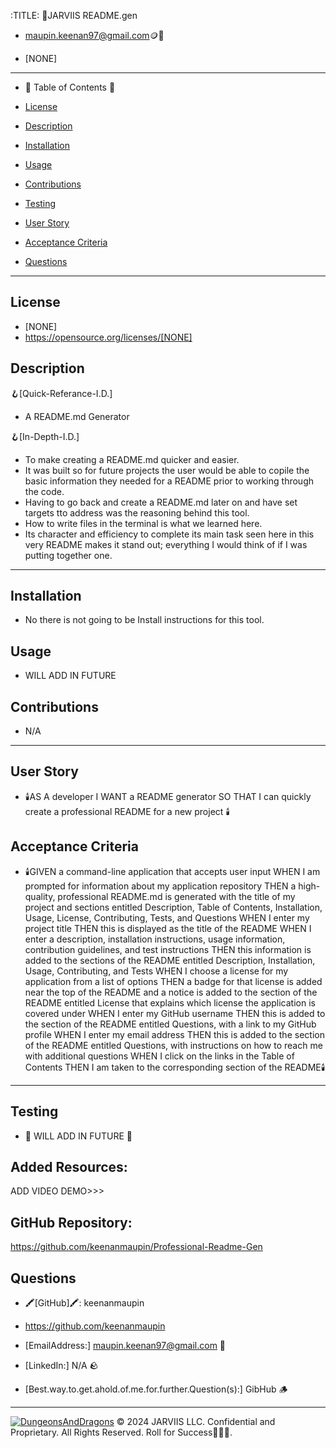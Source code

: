 :TITLE:
👑JARVIIS README.gen

- maupin.keenan97@gmail.com🪙💸

- [NONE]
-----------------------------------------------------------

- 🧭 Table of Contents 🧭 

- [License](#license)

- [Description](#description)

- [Installation](#installation)

- [Usage](#usage)

- [Contributions](#contributions)

- [Testing](#testing)

- [User Story](#user-story)

- [Acceptance Criteria](#acceptance-criteria)

- [Questions](#questions)



-------------------------------------------------------
## License
- [NONE]
- https://opensource.org/licenses/[NONE]

## Description

🪝[Quick-Referance-I.D.] 
- A README.md Generator

🪝[In-Depth-I.D.] 
- To make creating a README.md quicker and easier.
- It was built so for future projects the user would be able to copile the basic information they needed for a README prior to working through the code. 
- Having to go back and create a README.md later on and have set targets tto address was the reasoning behind this tool.
- How to write files in the terminal is what we learned here.
- Its character and efficiency to complete its main task seen here in this very README makes it stand out; everything I would think of if I was putting 
  together one.

-------------------------------------------------------
## Installation 
- No there is not going to be Install instructions for this tool.
## Usage
- WILL ADD IN FUTURE 
## Contributions
- N/A
-------------------------------------------------------
## User Story
- 🕯️AS A developer
    I WANT a README generator
    SO THAT I can quickly create a professional README for a new project 🕯️

## Acceptance Criteria
- 🕯️GIVEN a command-line application that accepts user input
WHEN I am prompted for information about my application repository
THEN a high-quality, professional README.md is generated with the title of my project and sections entitled Description, Table of Contents, Installation, Usage, License, Contributing, Tests, and Questions
WHEN I enter my project title
THEN this is displayed as the title of the README
WHEN I enter a description, installation instructions, usage information, contribution guidelines, and test instructions
THEN this information is added to the sections of the README entitled Description, Installation, Usage, Contributing, and Tests
WHEN I choose a license for my application from a list of options
THEN a badge for that license is added near the top of the README and a notice is added to the section of the README entitled License that explains which license the application is covered under
WHEN I enter my GitHub username
THEN this is added to the section of the README entitled Questions, with a link to my GitHub profile
WHEN I enter my email address
THEN this is added to the section of the README entitled Questions, with instructions on how to reach me with additional questions
WHEN I click on the links in the Table of Contents
THEN I am taken to the corresponding section of the README🕯️
-------------------------------------------------------

## Testing
- 🧪 WILL ADD IN FUTURE 🧪

## Added Resources:
ADD VIDEO DEMO>>>
## GitHub Repository: 
https://github.com/keenanmaupin/Professional-Readme-Gen

## Questions
- 🖍️[GitHub]🖍️: keenanmaupin
- https://github.com/keenanmaupin
- [EmailAddress:] maupin.keenan97@gmail.com 🍄
- [LinkedIn:] N/A 🪨

- [Best.way.to.get.ahold.of.me.for.further.Question(s):] GibHub 🪵

---

[![DungeonsAndDragons](https://cdn3.emoji.gg/emojis/2932-dungeonsanddragons.gif)](https://emoji.gg/emoji/2932-dungeonsanddragons)
© 2024 JARVIIS LLC. Confidential and Proprietary. All Rights Reserved. Roll for Success🧙🏾‍♂️.